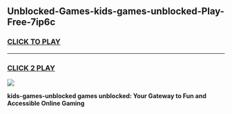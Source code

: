 
## Unblocked-Games-kids-games-unblocked-Play-Free-7ip6c
<h3>
<a href="https://premium76.site?title=kids-games-unblocked&ref=18A">CLICK TO PLAY</a></h3>
<hr>

<h3>
<a href="https://premium76.site?title=kids-games-unblocked&ref=18A">CLICK 2 PLAY</a>
  
</h3>

<a href="https://premium76.site?title=kids-games-unblocked&ref=18A"><img src="https://clearcache.store/games.png"></a>


**kids-games-unblocked games unblocked: Your Gateway to Fun and Accessible Online Gaming**
